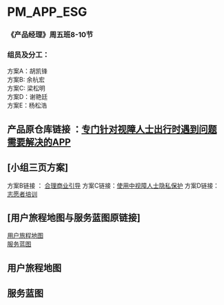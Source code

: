 #  PM_APP_ESG
 
### 《产品经理》周五班8-10节

### 组员及分工：   
方案A：胡凯锋  
方案B: 余杭宏   
方案C: 梁松明   
方案D：谢艳廷     
方案E：杨松浩   
 
## 产品原仓库链接 ：[专门针对视障人士出行时遇到问题需要解决的APP](https://gitee.com/NFUNM008/APP_team)  
 
## [小组三页方案] 
方案B链接   ： [合理商业引导](https://www.processon.com/apps/5f1113595653bb7fd23cdfa0)
方案C链接：[使用中视障人士隐私保护](https://www.processon.com/view/link/5f0ad11f1e08530ca810b355
)
方案D链接：[志愿者培训](https://www.processon.com/apps/5f0dbde107912906d9a2a722)
## [用户旅程地图与服务蓝图原链接]   
[用户旅程地图](https://www.processon.com/diagraming/5eec6c045653bb2925a7fc6c)    
[服务蓝图](https://www.processon.com/diagraming/5ef86ebcf346fb1ae58174fd)    
## 用户旅程地图  

## 服务蓝图   
 